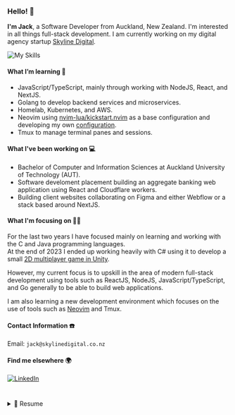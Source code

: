 ### Hello! 👋
**I'm Jack**, a Software Developer from Auckland, New Zealand. I'm interested in all things full-stack development. I am currently working on my digital agency startup <a href="http://skylinedigital.co.nz">Skyline Digital</a>.

![My Skills](https://skillicons.dev/icons?i=js,ts,html,css,nodejs,react,nextjs,tailwind,go,java,c,cs,docker,figma,neovim)

#### What I’m learning 📖
- JavaScript/TypeScript, mainly through working with NodeJS, React, and NextJS.
- Golang to develop backend services and microservices.
- Homelab, Kubernetes, and AWS.
- Neovim using <a href="https://www.github.com/nvim-lua/kickstart.nvim">nvim-lua/kickstart.nvim</a> as a base configuration and developing my own <a href="https://www.github.com/jackdar/jack.nvim">configuration<a>.
- Tmux to manage terminal panes and sessions.

#### What I've been working on 💻
- Bachelor of Computer and Information Sciences at Auckland University of Technology (AUT).
- Software develoment placement building an aggregate banking web application using React and Cloudflare workers.
- Building client websites collaborating on Figma and either Webflow or a stack based around NextJS.

#### What I'm focusing on 🧑‍💻
For the last two years I have focused mainly on learning and working with the C and Java programming languages.\
At the end of 2023 I ended up working heavily with C# using it to develop a small <a href="https://www.github.com/jackdar/PigTopia">2D multiplayer game in Unity</a>.

However, my current focus is to upskill in the area of modern full-stack development using tools such as ReactJS, NodeJS, JavaScript/TypeScript, and Go generally to be able to build web applications.

I am also learning a new development environment which focuses on the use of tools such as <a href="https://www.github.com/jackdar/jack.nvim">Neovim</a> and Tmux.

#### Contact Information ☎️
Email: `jack@skylinedigital.co.nz`


#### Find me elsewhere :earth_africa:
<a href="https://www.linkedin.com/in/jackdar">![LinkedIn](https://img.shields.io/badge/LinkedIn-0077B5?style=for-the-badge&logo=linkedin&logoColor=white)</a>

# 

<details>
  <summary>📃 Resume</summary>

## Education

- **Bachelor of Computer and Information Science**\
2022 - 2024\
**Aucland University of Technology** - Auckland, New Zealand

## Experience

<img align="right" src="https://skillicons.dev/icons?i=ts,nextjs,webflow,tailwind,figma" />

- **Founder & Developer**\
Feb 2024 - present\
**Skyline Digital**

<img align="right" src="https://skillicons.dev/icons?i=js,react,ts,workers,elasticsearch,azure" />

- **Full-Stack Developer**\
Feb 2024 - Nov 2024\
**Moneyhive** - Capstone Placement

<img align="right" src="https://skillicons.dev/icons?i=html,css,js" />

- **Freelance Web Developer**\
Mar 2022 - Feb 2024\
**Freelance**

</details>

